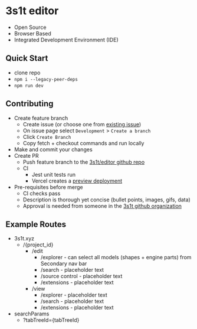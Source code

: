 # 3s1t editor

- Open Source
- Browser Based
- Integrated Development Environment (IDE)

## Quick Start

- clone repo
- `npm i --legacy-peer-deps`
- `npm run dev`

## Contributing

- Create feature branch
  - Create issue (or choose one from [existing issue](https://github.com/3s1t/editor/issues))
  - On issue page select `Development` > `Create a branch`
  - Click `Create Branch`
  - Copy fetch + checkout commands and run locally
- Make and commit your changes
- Create PR
  - Push feature branch to the [3s1t/editor github repo](https://github.com/3s1t/editor)
  - CI
    - Jest unit tests run
    - Vercel creates a [preview deployment](https://vercel.com/docs/concepts/deployments/environments#preview)
- Pre-requisites before merge
  - CI checks pass
  - Description is thorough yet concise (bullet points, images, gifs, data)
  - Approval is needed from someone in the [3s1t github organization](https://github.com/orgs/3s1t/people)

## Example Routes

- 3s1t.xyz
  - /{project_id}
    - /edit
      - /explorer - can select all models (shapes + engine parts) from Secondary nav bar
      - /search - placeholder text
      - /source control - placeholder text
      - /extensions - placeholder text
    - /view
      - /explorer - placeholder text
      - /search - placeholder text
      - /extensions - placeholder text
- searchParams
  - ?tabTreeId={tabTreeId}
